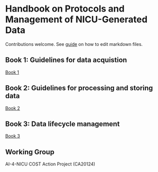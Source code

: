 # Handbook on Protocols and Management of NICU-Generated Data

Contributions welcome. See [guide](./editing_instructions.md) on how to edit markdown files.

## Book 1: Guidelines for data acquistion
[Book 1](./hand1.md)

## Book 2: Guidelines for processing and storing data
[Book 2](./hand2.md)

## Book 3: Data lifecycle management
[Book 3](./hand3.md)


## Working Group
AI-4-NICU COST Action Project (CA20124)


